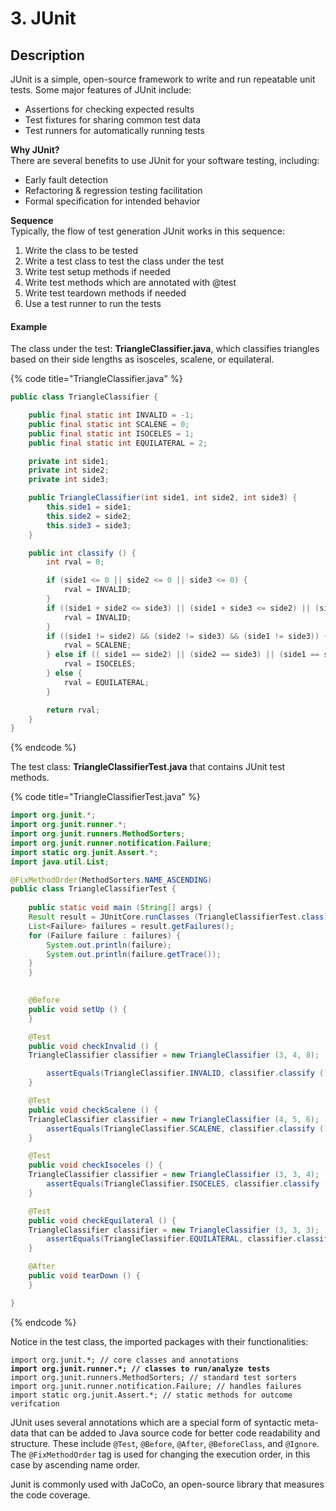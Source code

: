 # 3. JUnit

## Description

JUnit is a simple, open-source framework to write and run repeatable unit tests. Some major features of JUnit include:

* Assertions for checking expected results
* Test fixtures for sharing common test data
* Test runners for automatically running tests

**Why JUnit?**\
There are several benefits to use JUnit for your software testing, including:

* Early fault detection
* Refactoring & regression testing facilitation
* Formal specification for intended behavior

**Sequence**\
Typically, the flow of test generation JUnit works in this sequence:

1. Write the class to be tested
2. Write a test class to test the class under the test
3. Write test setup methods if needed
4. Write test methods which are annotated with @test
5. Write test teardown methods if needed
6. Use a test runner to run the tests



#### Example

The class under the test: **TriangleClassifier.java**, which classifies triangles based on their side lengths as isosceles, scalene, or equilateral.

{% code title="TriangleClassifier.java" %}
```java
public class TriangleClassifier {

    public final static int INVALID = -1;
    public final static int SCALENE = 0;
    public final static int ISOCELES = 1;
    public final static int EQUILATERAL = 2;

    private int side1;
    private int side2;
    private int side3;

    public TriangleClassifier(int side1, int side2, int side3) {
        this.side1 = side1;
        this.side2 = side2;
        this.side3 = side3;
    }

    public int classify () {
        int rval = 0;

        if (side1 <= 0 || side2 <= 0 || side3 <= 0) {
            rval = INVALID;
        }
        if ((side1 + side2 <= side3) || (side1 + side3 <= side2) || (side2 + side3 <= side1)) {
            rval = INVALID;
        }
        if ((side1 != side2) && (side2 != side3) && (side1 != side3)) {
            rval = SCALENE;
        } else if (( side1 == side2) || (side2 == side3) || (side1 == side3)) {
            rval = ISOCELES;
        } else {
            rval = EQUILATERAL;
        }

        return rval;
    }
}
```
{% endcode %}

The test class: **TriangleClassifierTest.java** that contains JUnit test methods.

{% code title="TriangleClassifierTest.java" %}
```java
import org.junit.*;
import org.junit.runner.*;
import org.junit.runners.MethodSorters;
import org.junit.runner.notification.Failure;
import static org.junit.Assert.*;
import java.util.List;

@FixMethodOrder(MethodSorters.NAME_ASCENDING)
public class TriangleClassifierTest {
  
    public static void main (String[] args) {
	Result result = JUnitCore.runClasses (TriangleClassifierTest.class);
	List<Failure> failures = result.getFailures();
	for (Failure failure : failures) {
	    System.out.println(failure);
	    System.out.println(failure.getTrace());
	}
    }
   

    @Before
    public void setUp () {
    }

    @Test
    public void checkInvalid () {
	TriangleClassifier classifier = new TriangleClassifier (3, 4, 8);

        assertEquals(TriangleClassifier.INVALID, classifier.classify ());
    }

    @Test
    public void checkScalene () {
	TriangleClassifier classifier = new TriangleClassifier (4, 5, 6);
        assertEquals(TriangleClassifier.SCALENE, classifier.classify ());
    }

    @Test
    public void checkIsoceles () {
	TriangleClassifier classifier = new TriangleClassifier (3, 3, 4);
        assertEquals(TriangleClassifier.ISOCELES, classifier.classify ());
    }

    @Test
    public void checkEquilateral () {
	TriangleClassifier classifier = new TriangleClassifier (3, 3, 3);
        assertEquals(TriangleClassifier.EQUILATERAL, classifier.classify ());	
    }

    @After
    public void tearDown () {
    }

}
```
{% endcode %}

&#x20;Notice in the test class, the imported packages with their functionalities:

<pre class="language-java" data-full-width="false"><code class="lang-java">import org.junit.*; // core classes and annotations
<strong>import org.junit.runner.*; // classes to run/analyze tests
</strong>import org.junit.runners.MethodSorters; // standard test sorters
import org.junit.runner.notification.Failure; // handles failures
import static org.junit.Assert.*; // static methods for outcome verifcation
</code></pre>

JUnit uses several annotations which are a special form of syntactic meta-data that can be added to Java source code for better code readability and structure. These include `@Test`, `@Before`, `@After`, `@BeforeClass`, and `@Ignore`. The `@FixMethodOrder` tag is used for changing the execution order, in this case by ascending name order.



Junit is commonly used with JaCoCo, an open-source library that measures the code coverage.
